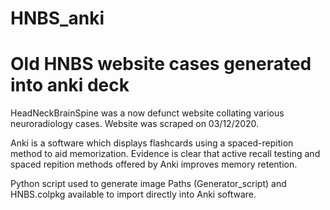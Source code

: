 # HNBS_anki
# Old HNBS website cases generated into anki deck 

HeadNeckBrainSpine was a now defunct website collating various neuroradiology cases.
Website was scraped on 03/12/2020.

Anki is a software which displays flashcards using a spaced-repition method to aid memorization.
Evidence is clear that active recall testing and spaced repition methods offered by Anki improves memory retention.

Python script used to generate image Paths (Generator_script) and HNBS.colpkg available to import directly into Anki software.
